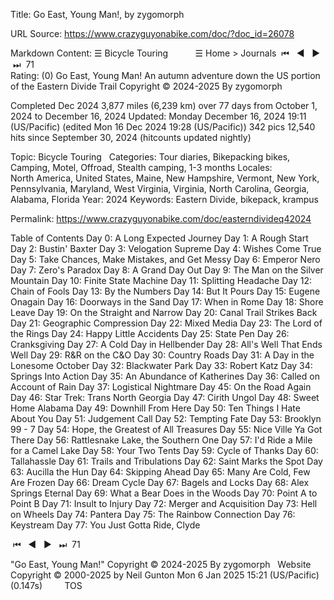 Title: Go East, Young Man!, by zygomorph

URL Source: https://www.crazyguyonabike.com/doc/?doc_id=26078

Markdown Content:
☰ Bicycle Touring
               
☰ Home
	>	Journals
 ⏮ 	 ◀ 	 ▶ 	 ⏭ 	71			
Rating: (0)
Go East, Young Man!
An autumn adventure down the US portion of the Eastern Divide Trail
Copyright © 2024-2025 By zygomorph  

Completed Dec 2024
3,877 miles (6,239 km) over 77 days from October 1, 2024 to December 16, 2024
Updated: Monday December 16, 2024 19:11 (US/Pacific) (edited Mon 16 Dec 2024 19:28 (US/Pacific))
342 pics
12,540 hits since September 30, 2024 (hitcounts updated nightly)

Topic: Bicycle Touring  
Categories: Tour diaries, Bikepacking bikes, Camping, Motel, Offroad, Stealth camping, 1-3 months
Locales: North America, United States, Maine, New Hampshire, Vermont, New York, Pennsylvania, Maryland, West Virginia, Virginia, North Carolina, Georgia, Alabama, Florida
Year: 2024
Keywords: Eastern Divide, bikepack, krampus


Permalink: https://www.crazyguyonabike.com/doc/easterndivideq42024 

Table of Contents
Day 0: A Long Expected Journey
Day 1: A Rough Start
Day 2: Bustin' Baxter
Day 3: Velogation Supreme
Day 4: Wishes Come True
Day 5: Take Chances, Make Mistakes, and Get Messy
Day 6: Emperor Nero
Day 7: Zero's Paradox
Day 8: A Grand Day Out
Day 9: The Man on the Silver Mountain
Day 10: Finite State Machine
Day 11: Splitting Headache
Day 12: Chain of Fools
Day 13: By the Numbers
Day 14: But It Pours
Day 15: Eugene Onagain
Day 16: Doorways in the Sand
Day 17: When in Rome
Day 18: Shore Leave
Day 19: On the Straight and Narrow
Day 20: Canal Trail Strikes Back
Day 21: Geographic Compression
Day 22: Mixed Media
Day 23: The Lord of the Rings
Day 24: Happy Little Accidents
Day 25: State Pen
Day 26: Cranksgiving
Day 27: A Cold Day in Hellbender
Day 28: All's Well That Ends Well
Day 29: R&R on the C&O
Day 30: Country Roads
Day 31: A Day in the Lonesome October
Day 32: Blackwater Park
Day 33: Robert Katz
Day 34: Springs Into Action
Day 35: An Abundance of Katherines
Day 36: Called on Account of Rain
Day 37: Logistical Nightmare
Day 45: On the Road Again
Day 46: Star Trek: Trans North Georgia
Day 47: Cirith Ungol
Day 48: Sweet Home Alabama
Day 49: Downhill From Here
Day 50: Ten Things I Hate About You
Day 51: Judgement Call
Day 52: Tempting Fate
Day 53: Brooklyn 99 - 7
Day 54: Hope, the Greatest of All Treasures
Day 55: Nice Ville Ya Got There
Day 56: Rattlesnake Lake, the Southern One
Day 57: I'd Ride a Mile for a Camel Lake
Day 58: Your Two Tents
Day 59: Cycle of Thanks
Day 60: Tallahassle
Day 61: Trails and Tribulations
Day 62: Saint Marks the Spot
Day 63: Aucilla the Hun
Day 64: Skipping Ahead
Day 65: Many Are Cold, Few Are Frozen
Day 66: Dream Cycle
Day 67: Bagels and Locks
Day 68: Alex Springs Eternal
Day 69: What a Bear Does in the Woods
Day 70: Point A to Point B
Day 71: Insult to Injury
Day 72: Merger and Acquisition
Day 73: Hell on Wheels
Day 74: Pantera
Day 75: The Rainbow Connection
Day 76: Keystream
Day 77: You Just Gotta Ride, Clyde

 ⏮ 	 ◀ 	 ▶ 	 ⏭ 	71		

"Go East, Young Man!" Copyright © 2024-2025 By zygomorph   
Website Copyright © 2000-2025 by Neil Gunton Mon 6 Jan 2025 15:21 (US/Pacific) (0.147s)            TOS
